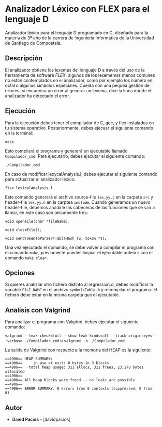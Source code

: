 # Analizador Léxico con FLEX para el lenguaje D

Analizador léxico para el lenguaje D programado en C, diseñado para la materia de 3º año de la carrera de  Ingeniería Informática de la Universidad de Santiago de Compostela. 

## Descripción
El analizador obtiene los lexemas del lenguaje D a través del uso de la herramienta de software *FLEX*, algunos de los lexememas menos comunes no están contemplados en el analizador, como por ejemplo los número en octal o algunos símbolos especiales. Cuenta con una pequeá gestión de errores, si encuentra un error al generar un lexema, dice la línea donde el analizador ha detectado el error.

## Ejecución
Para la ejecución debes tener el compilador de C, gcc, y flex instalados en tu sistema operativo. Posteriormente, debes ejecuar el siguiente comando en la terminal:

```make```

Esto compilará el programa y generará un ejecutable llamado ```Compilador_cmd```. Para ejecutarlo, debes ejecutar el siguiente comando:

```./Compilador_cmd```

En caso de modificar lexycalAnalysis.l, debes ejecutar el siguiente comando para actualizar el analizador léxico:

```flex lexicalAnalysis.l```

Este comando generará el archivo source-file ```lex.yy.c``` en la carpeta ```src``` y header-file ```lex.yy.h``` en la carptea ```include```. Cuando generamos un nuevo header-file, debemos añadirle las cabeceras de las funciones que se van a llamar, en este caso son únicamente tres:

```void openFile(char *fileName);```

```void closeFile();```

```void sendTokenToParser(TablaHash TS, token *t);```

Una vez ejecutado el comando, se debe volver a compilar el programa con el comando ```make```, previamente puedes limpiar el ejecutable anterior con el comando ```make clean```.

## Opciones
Si quieres analiziar otro fichero distinto al regression.d, debes modificar la variable ```FILE_NAME``` en el archivo ```symbolsTable.h``` y recompilar el programa. El fichero debe estar en la misma carpeta que el ejecutable.

## Analisis con Valgrind
Para analizar el programa con Valgrind, debes ejecutar el siguiente comando:

```valgrind --leak-check=full --show-leak-kinds=all --track-origins=yes --verbose ./Compilador_cmd``` o ```valgrind -s ./Compilador_cmd```

La salida de Valgrind con respecto a la memoria del HEAP es la siguiente:

```==4906==
==4906== HEAP SUMMARY:
==4906==     in use at exit: 0 bytes in 0 blocks
==4906==   total heap usage: 311 allocs, 311 frees, 23,170 bytes allocated
==4906==
==4906== All heap blocks were freed -- no leaks are possible
==4906==
==4906== ERROR SUMMARY: 0 errors from 0 contexts (suppressed: 0 from 0)
```

## Autor
* **David Pacios** - [davidpacios]
